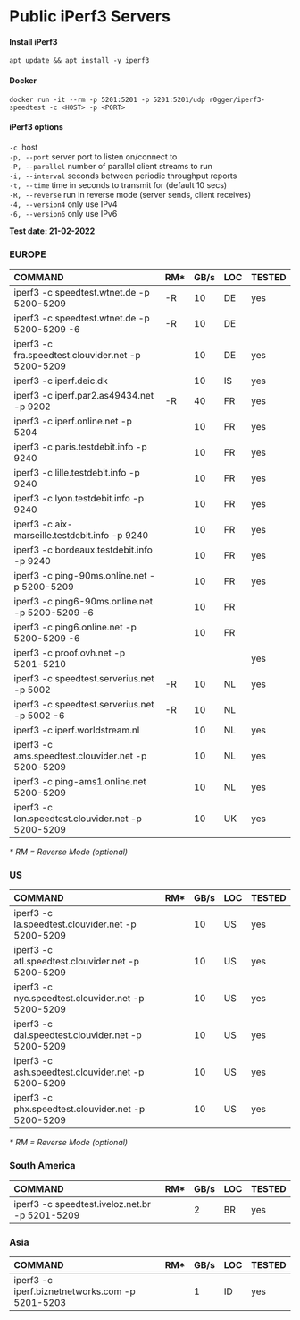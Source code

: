 # Public iPerf3 Servers

#### Install iPerf3
```
apt update && apt install -y iperf3 
```
#### Docker
```
docker run -it --rm -p 5201:5201 -p 5201:5201/udp r0gger/iperf3-speedtest -c <HOST> -p <PORT>
```

#### iPerf3 options

`-c`  host  
`-p, --port` server port to listen on/connect to    
`-P, --parallel` number of parallel client streams to run    
`-i, --interval` seconds between periodic throughput reports   
`-t, --time` time in seconds to transmit for (default 10 secs)    
`-R, --reverse` run in reverse mode (server sends, client receives)    
`-4, --version4` only use IPv4   
`-6, --version6` only use IPv6    

**Test date: 21-02-2022** 

### EUROPE

| **COMMAND** | **RM*** | **GB/s** | **LOC** | **TESTED** |
| :-- | --- | --- | --- | --- |
| iperf3 -c speedtest.wtnet.de -p 5200-5209 | -R  | 10  | DE  | yes |
| iperf3 -c speedtest.wtnet.de -p 5200-5209 -6 | -R  | 10  | DE  |     |
| iperf3 -c fra.speedtest.clouvider.net -p 5200-5209 |     | 10  | DE  | yes |
| iperf3 -c iperf.deic.dk |     | 10  | IS  | yes |
| iperf3 -c iperf.par2.as49434.net -p 9202 | -R  | 40  | FR  | yes |
| iperf3 -c iperf.online.net -p 5204 |     | 10  | FR  | yes |
| iperf3 -c paris.testdebit.info -p 9240 |     | 10  | FR  | yes |
| iperf3 -c lille.testdebit.info -p 9240 |     | 10  | FR  | yes |
| iperf3 -c lyon.testdebit.info -p 9240 |     | 10  | FR  | yes |
| iperf3 -c aix-marseille.testdebit.info -p 9240 |     | 10  | FR  | yes |
| iperf3 -c bordeaux.testdebit.info -p 9240 |     | 10  | FR  | yes |
| iperf3 -c ping-90ms.online.net -p 5200-5209 |     | 10  | FR  | yes |
| iperf3 -c ping6-90ms.online.net -p 5200-5209 -6 |     | 10  | FR  |     |
| iperf3 -c ping6.online.net -p 5200-5209 -6 |     | 10  | FR  |     |
| iperf3 -c proof.ovh.net -p 5201-5210 |     |     |     | yes |
| iperf3 -c speedtest.serverius.net -p 5002 | -R  | 10  | NL  | yes |
| iperf3 -c speedtest.serverius.net -p 5002 -6 | -R  | 10  | NL  |     |
| iperf3 -c iperf.worldstream.nl |     | 10  | NL  | yes |
| iperf3 -c ams.speedtest.clouvider.net -p 5200-5209 |     | 10  | NL  | yes |
| iperf3 -c ping-ams1.online.net 5200-5209 |     | 10  | NL  | yes |
| iperf3 -c lon.speedtest.clouvider.net -p 5200-5209 |     | 10  | UK  | yes |

*\* RM = Reverse Mode (optional)*

### US

| **COMMAND** | **RM*** | **GB/s** | **LOC** | **TESTED** |
| :-- | --- | --- | --- | --- |
| iperf3 -c la.speedtest.clouvider.net -p 5200-5209 |     | 10  | US  | yes |
| iperf3 -c atl.speedtest.clouvider.net -p 5200-5209 |     | 10  | US  | yes |
| iperf3 -c nyc.speedtest.clouvider.net -p 5200-5209 |     | 10  | US  | yes |
| iperf3 -c dal.speedtest.clouvider.net -p 5200-5209 |     | 10  | US  | yes |
| iperf3 -c ash.speedtest.clouvider.net -p 5200-5209 |     | 10  | US  | yes |
| iperf3 -c phx.speedtest.clouvider.net -p 5200-5209 |     | 10  | US  | yes |

*\* RM = Reverse Mode (optional)*

### South America

| **COMMAND** | **RM*** | **GB/s** | **LOC** | **TESTED** |
| :-- | --- | --- | --- | --- |
| iperf3 -c speedtest.iveloz.net.br -p 5201-5209 |     | 2  | BR  | yes |

### Asia

| **COMMAND** | **RM*** | **GB/s** | **LOC** | **TESTED** |
| :-- | --- | --- | --- | --- |
| iperf3 -c iperf.biznetnetworks.com -p 5201-5203 |     | 1 | ID | yes |

